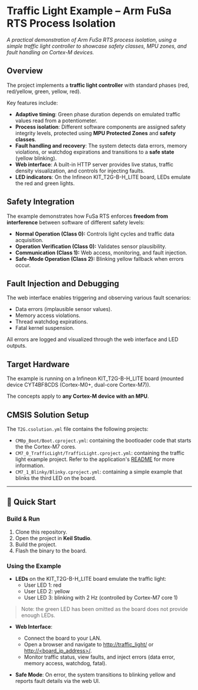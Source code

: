 # Traffic Light Example – Arm FuSa RTS Process Isolation

*A practical demonstration of Arm FuSa RTS process isolation, using a simple traffic light controller to showcase safety classes, MPU zones, and fault handling on Cortex-M devices.*

## Overview

The project implements a **traffic light controller** with standard phases (red, red/yellow, green, yellow, red).

Key features include:

- **Adaptive timing**: Green phase duration depends on emulated traffic values read from a potentiometer.  
- **Process isolation**: Different software components are assigned safety integrity levels, protected using **MPU Protected Zones** and **safety classes**.  
- **Fault handling and recovery**: The system detects data errors, memory violations, or watchdog expirations and transitions to a **safe state** (yellow blinking).  
- **Web interface**: A built-in HTTP server provides live status, traffic density visualization, and controls for injecting faults.  
- **LED indicators**: On the Infineon KIT_T2G-B-H_LITE board, LEDs emulate the red and green lights.

## Safety Integration

The example demonstrates how FuSa RTS enforces **freedom from interference** between software of different safety levels:

- **Normal Operation (Class 0):** Controls light cycles and traffic data acquisition.  
- **Operation Verification (Class 0):** Validates sensor plausibility.  
- **Communication (Class 1):** Web access, monitoring, and fault injection.  
- **Safe-Mode Operation (Class 2):** Blinking yellow fallback when errors occur.

## Fault Injection and Debugging

The web interface enables triggering and observing various fault scenarios:

- Data errors (implausible sensor values).  
- Memory access violations.  
- Thread watchdog expirations.  
- Fatal kernel suspension.  

All errors are logged and visualized through the web interface and LED outputs.

## Target Hardware

The example is running on a Infineon KIT_T2G-B-H_LITE board (mounted device CYT4BF8CDS (Cortex-M0+, dual-core Cortex-M7)).

The concepts apply to **any Cortex-M device with an MPU**.

## CMSIS Solution Setup

The `T2G.csolution.yml` file contains the following projects:

- `CM0p_Boot/Boot.cproject.yml`: containing the bootloader code that starts the the Cortex-M7 cores.
- `CM7_0_TrafficLight/TrafficLight.cproject.yml`: containing the traffic light example project. Refer to the
  application's [README](./CM7_0_TrafficLight/README.md) for more information.
- `CM7_1_Blinky/Blinky.cproject.yml`: containing a simple example that blinks the third LED on the board.

---

## 🚀 Quick Start

### Build & Run

1. Clone this repository.  
1. Open the project in **Keil Studio**.
1. Build the project.
1. Flash the binary to the board.  

### Using the Example

- **LEDs** on the KIT_T2G-B-H_LITE board emulate the traffic light:
    - User LED 1: red
    - User LED 2: yellow
    - User LED 3: blinking with 2 Hz (controlled by Cortex-M7 core 1)

> Note: the green LED has been omitted as the board does not provide enough LEDs.

- **Web Interface**:  
    - Connect the board to your LAN.  
    - Open a browser and navigate to [http://traffic_light/](http://traffic_light/) or [http://<board_ip_address>/](http://<board_ip_address>/).
    - Monitor traffic status, view faults, and inject errors (data error, memory access, watchdog, fatal).

- **Safe Mode**: On error, the system transitions to blinking yellow and reports fault details via the web UI.
